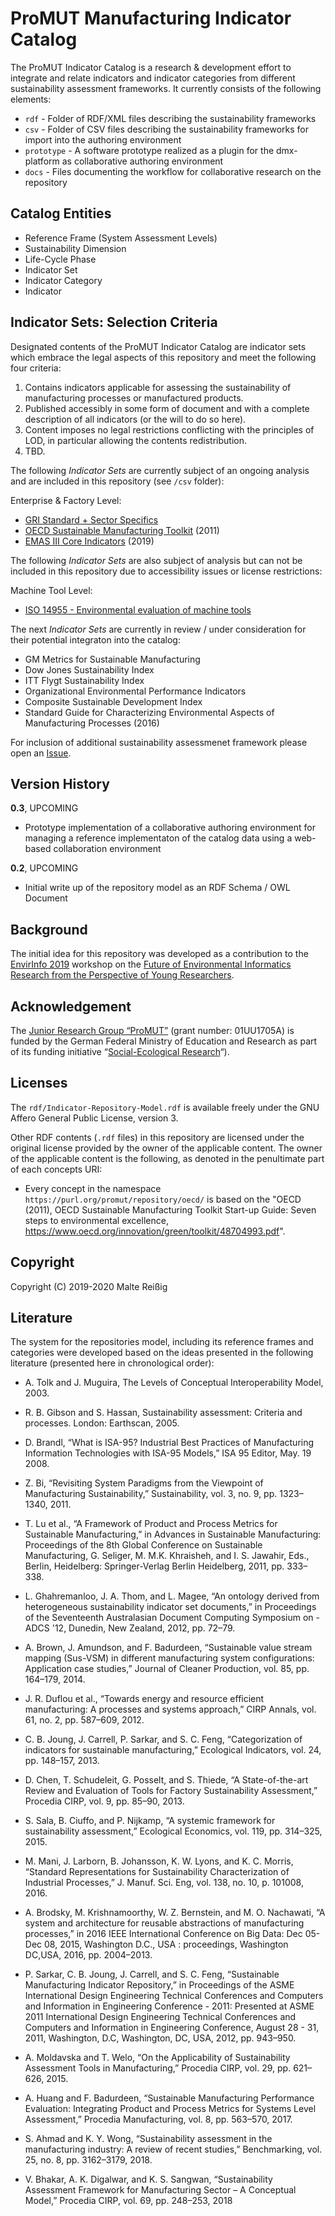 
# ProMUT Manufacturing Indicator Catalog

The ProMUT Indicator Catalog is a research & development effort to integrate and relate indicators and indicator categories from different sustainability assessment frameworks. It currently consists of the following elements:

- `rdf` - Folder of RDF/XML files describing the sustainability frameworks
- `csv` - Folder of CSV files describing the sustainability frameworks for import into the authoring environment
- `prototype` - A software prototype realized as a plugin for the dmx-platform as collaborative authoring environment
- `docs` - Files documenting the workflow for collaborative research on the repository

## Catalog Entities

-  Reference Frame (System Assessment Levels)
-  Sustainability Dimension
-  Life-Cycle Phase
-  Indicator Set
-  Indicator Category
-  Indicator

## Indicator Sets: Selection Criteria

Designated contents of the ProMUT Indicator Catalog are indicator sets which embrace the legal aspects of this repository and meet the following four criteria:

1. Contains indicators applicable for assessing the sustainability of manufacturing processes or manufactured products.
1. Published accessibly in some form of document and with a complete description of all indicators (or the will to do so here).
1. Content imposes no legal restrictions conflicting with the principles of LOD, in particular allowing the contents redistribution.
1. TBD.

The following _Indicator Sets_ are currently subject of an ongoing analysis and are included in this repository (see `/csv` folder):

Enterprise & Factory Level:<br/>
* [GRI Standard + Sector Specifics](https://www.globalreporting.org/standards/gri-standards-download-center)
* [OECD Sustainable Manufacturing Toolkit](https://www.oecd.org/innovation/green/toolkit/oecdsustainablemanufacturingindicators.htm) (2011)
* [EMAS III Core Indicators](https://www.emas.de/fileadmin/user_upload/06_service/PDF-Dateien/UGA_Infosheet_Indicators.pdf) (2019)

The following _Indicator Sets_ are also subject of analysis but can not be included in this repository due to accessibility issues or license restrictions:

Machine Tool Level:<br/>
* [ISO 14955 - Environmental evaluation of machine tools](https://www.beuth.de/en/standard/iso-14955-1/282481423)

The next _Indicator Sets_ are currently in review / under consideration for their potential integraton into the catalog:

* GM Metrics for Sustainable Manufacturing
* Dow Jones Sustainability Index
* ITT Flygt Sustainability Index
* Organizational Environmental Performance Indicators
* Composite Sustainable Development Index
* Standard Guide for Characterizing Environmental Aspects of Manufacturing Processes (2016)

For inclusion of additional sustainability assessmenet framework please open an [Issue](https://github.com/mukil/pmic/issues).

## Version History

**0.3**, UPCOMING

-  Prototype implementation of a collaborative authoring environment for managing a reference implementaton of the catalog data using a web-based collaboration environment

**0.2**, UPCOMING

-  Initial write up of the repository model as an RDF Schema / OWL Document

## Background

The initial idea for this repository was developed as a contribution to the [EnvirInfo 2019](https://enviroinfo2019.org/) workshop on the [Future of Environmental Informatics Research from the Perspective of Young Researchers](https://enviroinfo2019.org/workshops/#track3).

## Acknowledgement

The [Junior Research Group “ProMUT”](https://purl.org/promut) (grant number: 01UU1705A) is funded by the German Federal Ministry of Education and Research as part of its funding initiative “[Social-Ecological Research](https://twitter.com/soef_BMBF)“).

## Licenses

The `rdf/Indicator-Repository-Model.rdf` is available freely under the GNU Affero General Public License, version 3.

Other RDF contents (`.rdf` files) in this repository are licensed under the original license provided by the owner of the applicable content. The owner of the applicable content is the following, as denoted in the penultimate part of each concepts URI:

* Every concept in the namespace `https://purl.org/promut/repository/oecd/` is based on the "OECD (2011), OECD Sustainable Manufacturing Toolkit Start-up Guide: Seven steps to environmental excellence, https://www.oecd.org/innovation/green/toolkit/48704993.pdf".

## Copyright

Copyright (C) 2019-2020 Malte Reißig

## Literature

The system for the repositories model, including its reference frames and categories were developed based on the ideas presented in the following literature (presented here in chronological order):

- A. Tolk and J. Muguira, The Levels of Conceptual Interoperability Model, 2003.

- R. B. Gibson and S. Hassan, Sustainability assessment: Criteria and processes. London: Earthscan, 2005.

- D. Brandl, “What is ISA-95? Industrial Best Practices of Manufacturing Information Technologies with ISA-95 Models,” ISA 95 Editor, May. 19 2008.

- Z. Bi, “Revisiting System Paradigms from the Viewpoint of Manufacturing Sustainability,” Sustainability, vol. 3, no. 9, pp. 1323–1340, 2011.

- T. Lu et al., “A Framework of Product and Process Metrics for Sustainable Manufacturing,” in Advances in Sustainable Manufacturing: Proceedings of the 8th Global Conference on Sustainable Manufacturing, G. Seliger, M. M.K. Khraisheh, and I. S. Jawahir, Eds., Berlin, Heidelberg: Springer-Verlag Berlin Heidelberg, 2011, pp. 333–338.

- L. Ghahremanloo, J. A. Thom, and L. Magee, “An ontology derived from heterogeneous sustainability indicator set documents,” in Proceedings of the Seventeenth Australasian Document Computing Symposium on - ADCS '12, Dunedin, New Zealand, 2012, pp. 72–79.

- A. Brown, J. Amundson, and F. Badurdeen, “Sustainable value stream mapping (Sus-VSM) in different manufacturing system configurations: Application case studies,” Journal of Cleaner Production, vol. 85, pp. 164–179, 2014.

- J. R. Duflou et al., “Towards energy and resource efficient manufacturing: A processes and systems approach,” CIRP Annals, vol. 61, no. 2, pp. 587–609, 2012.

- C. B. Joung, J. Carrell, P. Sarkar, and S. C. Feng, “Categorization of indicators for sustainable manufacturing,” Ecological Indicators, vol. 24, pp. 148–157, 2013.

- D. Chen, T. Schudeleit, G. Posselt, and S. Thiede, “A State-of-the-art Review and Evaluation of Tools for Factory Sustainability Assessment,” Procedia CIRP, vol. 9, pp. 85–90, 2013.

- S. Sala, B. Ciuffo, and P. Nijkamp, “A systemic framework for sustainability assessment,” Ecological Economics, vol. 119, pp. 314–325, 2015.

- M. Mani, J. Larborn, B. Johansson, K. W. Lyons, and K. C. Morris, “Standard Representations for Sustainability Characterization of Industrial Processes,” J. Manuf. Sci. Eng, vol. 138, no. 10, p. 101008, 2016.

- A. Brodsky, M. Krishnamoorthy, W. Z. Bernstein, and M. O. Nachawati, “A system and architecture for reusable abstractions of manufacturing processes,” in 2016 IEEE International Conference on Big Data: Dec 05-Dec 08, 2015, Washington D.C., USA : proceedings, Washington DC,USA, 2016, pp. 2004–2013.

- P. Sarkar, C. B. Joung, J. Carrell, and S. C. Feng, “Sustainable Manufacturing Indicator Repository,” in Proceedings of the ASME International Design Engineering Technical Conferences and Computers and Information in Engineering Conference - 2011: Presented at ASME 2011 International Design Engineering Technical Conferences and Computers and Information in Engineering Conference, August 28 - 31, 2011, Washington, D.C, Washington, DC, USA, 2012, pp. 943–950.

- A. Moldavska and T. Welo, “On the Applicability of Sustainability Assessment Tools in Manufacturing,” Procedia CIRP, vol. 29, pp. 621–626, 2015.

- A. Huang and F. Badurdeen, “Sustainable Manufacturing Performance Evaluation: Integrating Product and Process Metrics for Systems Level Assessment,” Procedia Manufacturing, vol. 8, pp. 563–570, 2017.

- S. Ahmad and K. Y. Wong, “Sustainability assessment in the manufacturing industry: A review of recent studies,” Benchmarking, vol. 25, no. 8, pp. 3162–3179, 2018.

- V. Bhakar, A. K. Digalwar, and K. S. Sangwan, “Sustainability Assessment Framework for Manufacturing Sector – A Conceptual Model,” Procedia CIRP, vol. 69, pp. 248–253, 2018

